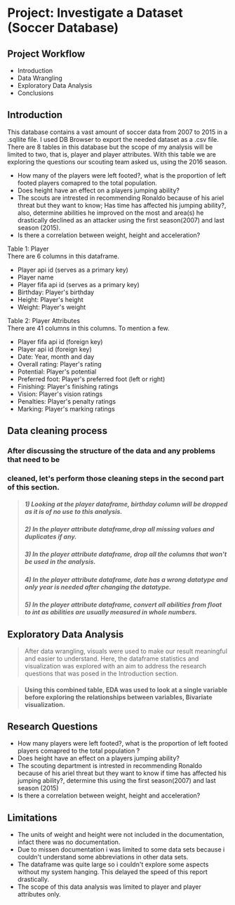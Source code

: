 # Project: Investigate a Dataset (Soccer Database)

## Project Workflow

- <a> Introduction </a>
- <a> Data Wrangling</a>
- <a>Exploratory Data Analysis</a>
- <a> Conclusions</a>


<a id='intro'></a>
## Introduction

This database contains a vast amount of soccer data from 2007 to 2015 in a .sqllite file. I used DB Browser to export the needed dataset as a .csv file. There are 8 tables in this database but the scope of my analysis will be limited to two, that is, player and player attributes. With this table we are exploring the questions our scouting team asked us, using the 2016 season.
- How many of the players were left footed?, what is the proportion of left footed players comapred to the total population.<br> 
- Does height have an effect on a players jumping ability?<br> 
- The scouts are intrested in recommending Ronaldo because of his ariel threat but they want to know; Has time has affected his jumping ability?,  also, determine abilities he improved on the most and area(s) he drastically declined as an attacker using the first season(2007) and last season (2015).<br>
- Is there a correlation between weight, height and acceleration?<br>


 Table 1: Player
<br> There are 6 columns in this dataframe.
   - Player api id	(serves as a primary key)
   - Player name	
   - Player fifa api id (serves as a primary key)
   - Birthday: Player's birthday
   - Height: Player's height
   - Weight: Player's weight
   
 Table 2: Player Attributes 
 <br> There are 41 columns in this columns. To mention a few.
   - Player fifa api id (foreign key)
   - Player api id (foreign key)	
   - Date: Year, month and day
   - Overall rating: Player's rating
   - Potential: Player's potential
   - Preferred foot: Player's preferred foot (left or right)
   - Finishing: Player's finishing ratings	
   - Vision: Player's vision ratings	
   - Penalties:	Player's penalty ratings
   - Marking: Player's marking ratings	


## Data cleaning process 
### After discussing the structure of the data and any problems that need to be
###   cleaned, let's perform those cleaning steps in the second part of this section.
>##### 1) Looking at the player dataframe, birthday column will be dropped as it is of no use to this analysis.
>##### 2) In the player attribute dataframe,drop all missing values and duplicates if any.
>##### 3) In the player attribute dataframe, drop all the columns that won't be used in the analysis.
>##### 4) In the player attribute dataframe, date has a wrong datatype and only year is needed after changing the datatype.
>##### 5) In the player attribute dataframe, convert all abilities from float to int as abilities are usually measured in whole numbers.
 
 

<a id='eda'></a>
## Exploratory Data Analysis



> After data wrangling, visuals were used to make our result meaningful and easier to understand. Here, the dataframe statistics and visualization was explored with an aim to address the research questions that was posed in the Introduction section. 

> #### Using this combined table, EDA was used to look at a single variable before exploring the relationships between variables, Bivariate visualization.


## Research Questions 

- How many players were left footed?, what is the proportion of left footed players comapred to the total population ?
- Does height have an effect on a players jumping ability?
- The scouting department is intrested in recommending Ronaldo because of his ariel threat but they want to know if time has affected his jumping ability?, determine this using the first season(2007) and last season (2015)
- Is there a correlation between weight, height and acceleration?


## Limitations
- The units of weight and height were not included in the documentation, infact there was no documentation.
- Due to missen documentation i was limited to some data sets because i couldn't understand some abbreviations in other data sets.
- The dataframe was quite large so i couldn't explore some aspects without my system hanging. This delayed the speed of this report drastically.
- The scope of this data analysis was limited to player and player attributes only.    
    


```python

```
